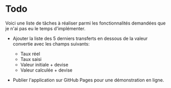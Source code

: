 # Todo

Voici une liste de tâches à réaliser parmi les fonctionnalités demandées que je n'ai pas eu le temps d'implémenter.

- Ajouter la liste des 5 derniers transferts en dessous de la valeur convertie avec les champs suivants:
  - Taux réel
  - Taux saisi
  - Valeur initiale + devise
  - Valeur calculée + devise

- Publier l'application sur GitHub Pages pour une démonstration en ligne.
